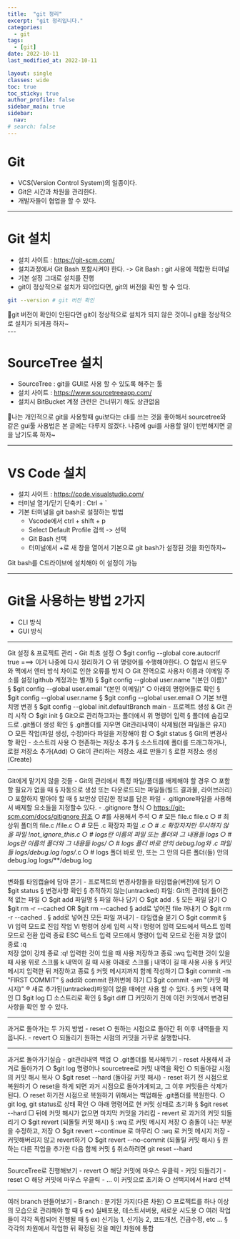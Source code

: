 ```yaml
---
title:  "git 정리"
excerpt: "git 정리입니다."
categories:
  - git
tags:
  - [git]
date: 2022-10-11
last_modified_at: 2022-10-11

layout: single
classes: wide
toc: true
toc_sticky: true
author_profile: false
sidebar_main: true
sidebar:
  nav:
# search: false
---
```


# Git
- VCS(Version Control System)의 일종이다.
- Git은 시간과 차원을 관리한다.
- 개발자들이 협업을 할 수 있다.

---

# Git 설치
- 설치 사이트 : https://git-scm.com/
- 설치과정에서 Git Bash 포함시켜야 한다. -> Git Bash : git 사용에 적합한 터미널
- 기본 설정 그대로 설치를 진행
- git이 정상적으로 설치가 되어있다면, git의 버전을 확인 할 수 있다.
```bash
git --version # git 버전 확인
```
<div class="notice--warning" markdown="1">
🤖git 버전이 확인이 안된다면 git이 정상적으로 설치가 되지 않은 것이니
git을 정상적으로 설치가 되게끔 하자~
</div>
---

# SourceTree 설치
- SourceTree : git을 GUI로 사용 할 수 있도록 해주는 툴
- 설치 사이트 : https://www.sourcetreeapp.com/
- 설치시 BitBucket 계정 관련은 건너뛰기 해도 상관없음

<div class="notice--info" markdown="1">
🤖나는 개인적으로 git을 사용할때 gui보다는 cli를 쓰는 것을 좋아해서 sourcetree와 같은 gui툴 사용법은 본 글에는 다루지 않겠다.
나중에 gui를 사용할 일이 빈번해지면 글을 남기도록 하자~
</div>

---

# VS Code 설치
- 설치 사이트 : https://code.visualstudio.com/
- 터미널 열기/닫기 단축키 : Ctrl + `
- 기본 터미널을 git bash로 설정하는 방법
    - Vscode에서 ctrl + shift + p
    - Select Default Profile 검색 -> 선택
    - Git Bash 선택
    - 터미널에서 +로 새 창을 열어서 기본으로 git bash가 설정된 것을 화인하자~
   
Git bash를 C드라이브에 설치해야 이 설정이 가능

---

# Git을 사용하는 방법 2가지
- CLI 방식
- GUI 방식

---

Git 설정 & 프로젝트 관리
	- Git 최초 설정
		○ $git config --global core.autocrlf true    ===> 이거 나중에 다시 정리하기
			○ 위 명령어를 수행해야한다.
			○ 협업시 윈도우와 맥에서 엔터 방식 차이로 인한 오류를 방지
		○ Git 전역으로 사용자 이름과 이메일 주소를 설정(github 계정과는 별개)
			§ $git config --global user.name "(본인 이름)"
			§ $git config --global user.email "(본인 이메일)"
		○ 아래의 명령어들로 확인
			§ $git config --global user.name
			§ $git config --global user.email
		○ 기본 브랜치명 변경
			§ $git config --global init.defaultBranch main
	- 프로젝트 생성 & Git 관리 시작
		○ $git init
			§ Git으로 관리하고자는 폴더에서 위 명령어 입력
			§ 폴더에 숨김모드로 .git폴더 생성 확인
			§ .git폴더를 지우면 Git관리내역이 삭제됨(현 파일들은 유지)
		○ 모든 작업(파일 생성, 수정)마다 파일을 저장해야 함
		○ $git status
			§ Git의 변경사항 확인
	- 소스트리 사용
		○ 현존하는 저장소 추가
			§ 소스트리에 폴더를 드래그하거나, 로컬 저장소 추가(Add)
		○ Git이 관리하는 저장소 새로 만들기
			§ 로컬 저장소 생성(Create)

---

Git에게 맡기지 않을 것들
	- Git의 관리에서 특정 파일/폴더를 배제해야 할 경우
		○ 포함할 필요가 없을 때
			§ 자동으로 생성 또는 다운로드되는 파일들(빌드 결과물, 라이브러리)
		○ 포함하지 말아야 할 때
			§ 보안상 민감한 정보를 담은 파일
	- .gitignore파일을 사용해서 배제할 요소들을 지정할수 있다.
	- .gitignore 형식
		○ https://git-scm.com/docs/gitignore 참조
		○ #를 사용해서 주석 
		○ # 모든 file.c 
		file.c 
		○ # 최상위 폴더의 file.c 
		/file.c 
		○ # 모든 .c 확장자 파일 
		*.c 
		○ # .c 확장자지만 무시하지 않을 파일 
		!not_ignore_this.c 
		○ # logs란 이름의 파일 또는 폴더와 그 내용들 
		logs 
		○ # logs란 이름의 폴더와 그 내용들 
		logs/ 
		○ # logs 폴더 바로 안의 debug.log와 .c 파일들 
		logs/debug.log 
		logs/*.c 
		○ # logs 폴더 바로 안, 또는 그 안의 다른 폴더(들) 안의 debug.log 
		logs/**/debug.log
		
---

변화를 타임캡슐에 담아 묻기
	- 프로젝트의 변경사항들을 타임캡슐(버전)에 담기
		○ $git status
			§ 변경사항 확인
			§ 추적하지 않는(untracked) 파일: Git의 관리에 들어간 적 없는 파일
		○ $git add 파일명
			§ 파일 하나 담기
		○ $git add .
			§ 모든 파일 담기
		○ $git rm -r --cached <file> OR $git rm --cached <file>
			§ add로 넣어진 file 꺼내기
		○ $git rm -r --cached .
			§ add로 넣어진 모든 파일 꺼내기
	- 타임캡슐 묻기
		○ $git commit
			§ Vi 입력 모드로 진입
				작업	Vi 명령어	상세
				입력 시작	i	명령어 입력 모드에서 텍스트 입력 모드로 전환
				입력 종료	ESC	텍스트 입력 모드에서 명령어 입력 모드로 전환
				저장 없이 종료	:q	
				저장 없이 강제 종료	:q!	입력한 것이 있을 때 사용
				저장하고 종료	:wq	입력한 것이 있을때 사용
				위로 스크롤	k	내역이 길 때 사용
				아래로 스크롤	j	내역이 길 때 사용 사용
			§ 커밋 메시지 입력한 뒤 저장하고 종료
			§ 커밋 메시지까지 함께 작성하기
				□ $git commit -m "FIRST COMMIT"
			§ add와 commit 한꺼번에 하기
				□ $git commit -am "(커밋 메시지)"
					® 새로 추가된(untracked)파일이 없을 때에만 사용 할 수 있다.
			§ 커밋 내역 확인
				□ $git log
				□ 소스트리로 확인
			§ $git diff
				□ 커밋하기 전에 이전 커밋에서 변경된 사항을 확인 할 수 있다.

---

과거로 돌아가는 두 가지 방법
	- reset
		○ 원하는 시점으로 돌아간 뒤 이후 내역들을 지웁니다.
	- revert
		○ 되돌리기 원하는 시점의 커밋을 거꾸로 실행합니다.

---

과거로 돌아가기실습
	- git관리내역 백업
		○ .git폴더를 복사해두기
	- reset 사용해서 과거로 돌아가기
		○ $git log 명령어나 sourcetree로 커밋 내역을 확인
		○ 되돌아갈 시점의 커밋 해시 복사
		○ $git reset --hard (돌아갈 커밋 해시)
	- reset 하기 전 시점으로 복원하기
		○ reset을 하게 되면 과거 시점으로 돌아가게되고, 그 이후 커밋들은 삭제가 된다.
		○ reset 하기전 시점으로 복원하기 위해서는 백업해둔 .git폴더를 복원한다.
		○ git log, git status로 상태 확인
		○ 아래 명령어로 현 커밋 상태로 초기화
			§ $git reset --hard
				□ 뒤에 커밋 해시가 없으면 마지막 커밋을 가리킴
	- revert 로 과거의 커밋 되돌리기
		○ $git revert (되돌릴 커밋 해시)
			§ :wq 로 커밋 메시지 저장
		○ 충돌이 나는 부분을 수정하고, 저장
		○ $git revert --continue 로 마무리
		○ :wq 로 커밋 메시지 저장
	- 커밋해버리지 않고 revert하기
		○ $git revert --no-commit (되돌릴 커밋 해시)
			§ 원하는 다른 작업을 추가한 다음 함께 커밋
			§ 취소하려면 git reset --hard

---

SourceTree로 진행해보기
	- revert
		○ 해당 커밋에 마우스 우클릭 - 커밋 되돌리기
	- reset
		○ 해당 커밋에 마우스 우클릭 - … 이 커밋으로 초기화
		○ 선택지에서 Hard 선택

---

여러 branch 만들어보기
	- Branch : 분기된 가지(다른 차원)
		○ 프로젝트를 하나 이상의 모습으로 관리해야 할 때
			§ ex) 실배포용, 테스트서버용, 새로운 시도용
		○ 여러 작업들이 각각 독립되어 진행될 때
			§ ex) 신기능 1, 신기능 2, 코드개선, 긴급수정, etc …
			§ 각각의 차원에서 작업한 뒤 확정된 것을 메인 차원에 통합
	
	
	

		
		
		
			
			
		

	
	
	
	
	
	
